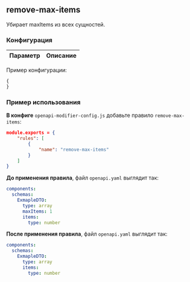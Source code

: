 ## remove-max-items

Убирает maxItems из всех сущностей.

### Конфигурация

| Параметр | Описание |
| -------- | :------: |

Пример конфигурации:

```js
{
}
```

### Пример использования

**В конфиге** `openapi-modifier-config.js` добавьте правило `remove-max-items`:

```json
module.exports = {
    "rules": [
        {
            "name": "remove-max-items"
        }
    ]
}
```

**До применения правила**, файл `openapi.yaml` выглядит так:

```yaml
components:
  schemas:
    ExmapleDTO:
      type: array
      maxItems: 1
      items:
        type: number
```

**После применения правила**, файл `openapi.yaml` выглядит так:

```yaml
components:
  schemas:
    ExmapleDTO:
      type: array
      items:
        type: number
```
